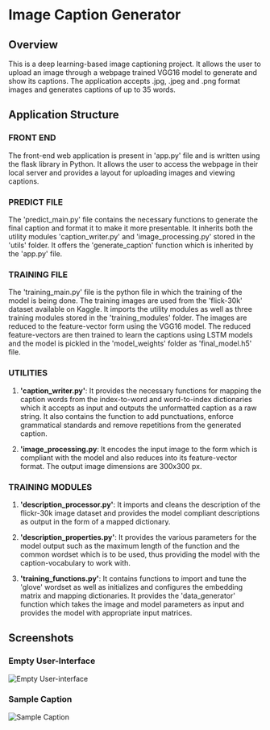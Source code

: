 # Image Caption Generator

## Overview

This is a deep learning-based image captioning project. It allows the user to upload an image through a webpage trained VGG16 model to generate and show its captions. The application accepts .jpg, .jpeg and .png format images and generates captions of up to 35 words.

## Application Structure

### FRONT END

The front-end web application is present in 'app.py' file and is written using the flask library in Python. It allows the user to access the webpage in their local server and provides a layout for uploading images and viewing captions.

### PREDICT FILE

The 'predict_main.py' file contains the necessary functions to generate the final caption and format it to make it more presentable. It inherits both the utility modules 'caption_writer.py' and 'image_processing.py' stored in the 'utils' folder. It offers the 'generate_caption' function which is inherited by the 'app.py' file.

### TRAINING FILE

The 'training_main.py' file is the python file in which the training of the model is being done. The training images are used from the 'flick-30k' dataset available on Kaggle. It imports the utility modules as well as three training modules stored in the 'training_modules' folder. The images are reduced to the feature-vector form using the VGG16 model. The reduced feature-vectors are then trained to learn the captions using LSTM models and the model is pickled in the 'model_weights' folder as 'final_model.h5' file.

### UTILITIES

1. **'caption_writer.py'**: It provides the necessary functions for mapping the caption words from the index-to-word and word-to-index dictionaries which it accepts as input and outputs the unformatted caption as a raw string. It also contains the function to add punctuations, enforce grammatical standards and remove repetitions from the generated caption.

2. **'image_processing.py**: It encodes the input image to the form which is compliant with the model and also reduces into its feature-vector format. The output image dimensions are 300x300 px.

### TRAINING MODULES

1. **'description_processor.py'**: It imports and cleans the description of the flickr-30k image dataset and provides the model compliant descriptions as output in the form of a mapped dictionary.

2. **'description_properties.py'**: It provides the various parameters for the model output such as the maximum length of the function and the common wordset which is to be used, thus providing the model with the caption-vocabulary to work with.

3. **'training_functions.py'**: It contains functions to import and tune the 'glove' wordset as well as initializes and configures the embedding matrix and mapping dictionaries. It provides the 'data_generator' function which takes the image and model parameters as input and provides the model with appropriate input matrices.

## Screenshots

### Empty User-Interface

![Empty User-interface](https://i.imgur.com/piDA0RT.png)

### Sample Caption

![Sample Caption](https://i.imgur.com/sD83QJ0.png)
